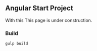 ## Angular Start Project

With this 
This page is under construction.

### Build
```
gulp build 
```

